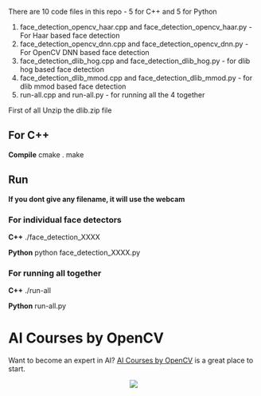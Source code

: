 There are 10 code files in this repo - 5 for C++ and 5 for Python

1. face_detection_opencv_haar.cpp and face_detection_opencv_haar.py - For Haar
   based face detection
2. face_detection_opencv_dnn.cpp and face_detection_opencv_dnn.py - For OpenCV
   DNN based face detection
3. face_detection_dlib_hog.cpp and face_detection_dlib_hog.py - for dlib hog
   based face detection
4. face_detection_dlib_mmod.cpp and face_detection_dlib_mmod.py - for dlib mmod
   based face detection
5. run-all.cpp and run-all.py - for running all the 4 together

First of all Unzip the dlib.zip file

## For C++

**Compile** cmake . make

## Run

**If you dont give any filename, it will use the webcam**

### For individual face detectors

**C++** ./face_detection_XXXX <filename>

**Python** python face_detection_XXXX.py <filename>

### For running all together

**C++** ./run-all <filename>

**Python** run-all.py <filename>

# AI Courses by OpenCV

Want to become an expert in AI?
[AI Courses by OpenCV](https://opencv.org/courses/) is a great place to start.

<a href="https://opencv.org/courses/">
<p align="center"> 
<img src="https://www.learnopencv.com/wp-content/uploads/2020/04/AI-Courses-By-OpenCV-Github.png">
</p>
</a>
